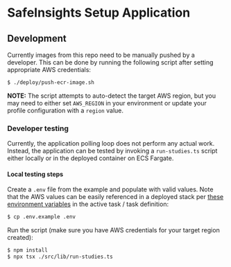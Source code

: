 # SafeInsights Setup Application

## Development

Currently images from this repo need to be manually pushed by a developer. This can be done by running the following script after setting appropriate AWS credentials:

```bash
$ ./deploy/push-ecr-image.sh
```

**NOTE:** The script attempts to auto-detect the target AWS region, but you may need to either set `AWS_REGION` in your environment or update your profile configuration with a `region` value.

### Developer testing

Currently, the application polling loop does not perform any actual work. Instead, the application can be tested by invoking a `run-studies.ts` script either locally or in the deployed container on ECS Fargate.

#### Local testing steps

Create a `.env` file from the example and populate with valid values. Note that the AWS values can be easily referenced in a deployed stack per [these environment variables](https://github.com/safeinsights/iac/blob/601155a55785996f736b0ed207945a9535c19371/secure-enclave/stack.ts#L273-L276) in the active task / task definition:

```bash
$ cp .env.example .env
```

Run the script (make sure you have AWS credentials for your target region created):

```bash
$ npm install
$ npx tsx ./src/lib/run-studies.ts
```
